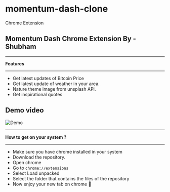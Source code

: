 # momentum-dash-clone
Chrome Extension 
## Momentum Dash Chrome Extension By - Shubham

* * *
**Features**
* * *
- Get latest updates of Bitcoin Price
- Get latest update of weather in your area.
- Nature theme image from unsplash API.
- Get inspirational quotes 

## Demo video

![Demo](demo.gif)

* * *
**How to get on your system ?**
* * *
- Make sure you have chrome installed in your system
- Download the repository.
- Open chrome 
- Go to `chrome://extensions`
- Select Load unpacked
- Select the folder that contains the files of the repository 
- Now enjoy your new tab on chrome 👋